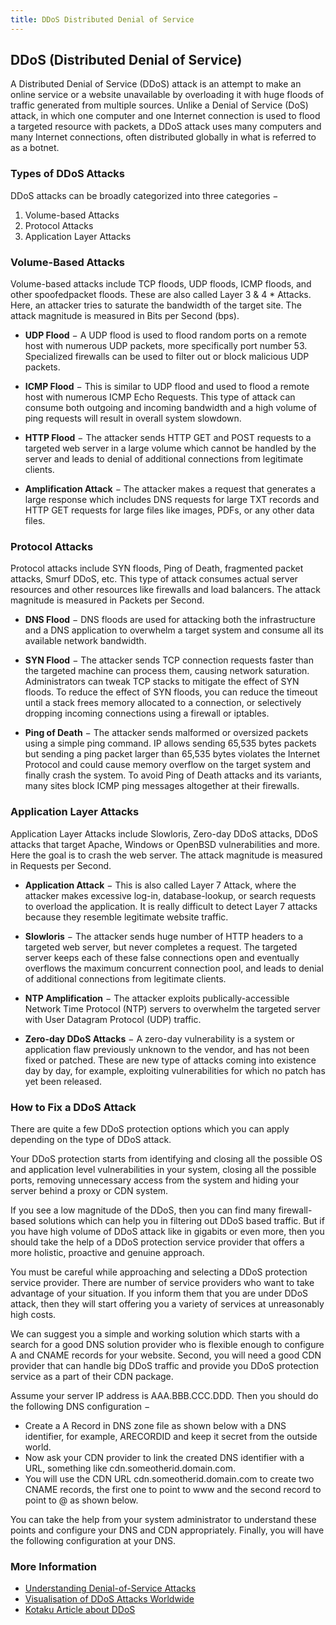 ```yaml
---
title: DDoS Distributed Denial of Service
---
```


## DDoS (Distributed Denial of Service)
A Distributed Denial of Service (DDoS) attack is an attempt to make an online service or a website unavailable by overloading it with huge floods of traffic generated from multiple sources.
Unlike a Denial of Service (DoS) attack, in which one computer and one Internet connection is used to flood a targeted resource with packets, a DDoS attack uses many computers and many Internet connections, often distributed globally in what is referred to as a botnet.

### Types of DDoS Attacks
DDoS attacks can be broadly categorized into three categories −

1. Volume-based Attacks
2. Protocol Attacks
3. Application Layer Attacks

### Volume-Based Attacks
Volume-based attacks include TCP floods, UDP floods, ICMP floods, and other spoofedpacket floods. These are also called Layer 3 & 4 * Attacks. Here, an attacker tries to saturate the bandwidth of the target site. The attack magnitude is measured in Bits per Second (bps).

* **UDP Flood** − A UDP flood is used to flood random ports on a remote host with numerous UDP packets, more specifically port number 53. Specialized firewalls can be used to filter out or block malicious UDP packets.

* **ICMP Flood** − This is similar to UDP flood and used to flood a remote host with numerous ICMP Echo Requests. This type of attack can consume both outgoing and incoming bandwidth and a high volume of ping requests will result in overall system slowdown.

* **HTTP Flood** − The attacker sends HTTP GET and POST requests to a targeted web server in a large volume which cannot be handled by the server and leads to denial of additional connections from legitimate clients.

* **Amplification Attack** − The attacker makes a request that generates a large response which includes DNS requests for large TXT records and HTTP GET requests for large files like images, PDFs, or any other data files.

### Protocol Attacks
Protocol attacks include SYN floods, Ping of Death, fragmented packet attacks, Smurf DDoS, etc. This type of attack consumes actual server resources and other resources like firewalls and load balancers. The attack magnitude is measured in Packets per Second.

* **DNS Flood** − DNS floods are used for attacking both the infrastructure and a DNS application to overwhelm a target system and consume all its available network bandwidth.

* **SYN Flood** − The attacker sends TCP connection requests faster than the targeted machine can process them, causing network saturation. Administrators can tweak TCP stacks to mitigate the effect of SYN floods. To reduce the effect of SYN floods, you can reduce the timeout until a stack frees memory allocated to a connection, or selectively dropping incoming connections using a firewall or iptables.

* **Ping of Death** − The attacker sends malformed or oversized packets using a simple ping command. IP allows sending 65,535 bytes packets but sending a ping packet larger than 65,535 bytes violates the Internet Protocol and could cause memory overflow on the target system and finally crash the system. To avoid Ping of Death attacks and its variants, many sites block ICMP ping messages altogether at their firewalls.

### Application Layer Attacks
Application Layer Attacks include Slowloris, Zero-day DDoS attacks, DDoS attacks that target Apache, Windows or OpenBSD vulnerabilities and more. Here the goal is to crash the web server. The attack magnitude is measured in Requests per Second.

* **Application Attack** − This is also called Layer 7 Attack, where the attacker makes excessive log-in, database-lookup, or search requests to overload the application. It is really difficult to detect Layer 7 attacks because they resemble legitimate website traffic.

* **Slowloris** − The attacker sends huge number of HTTP headers to a targeted web server, but never completes a request. The targeted server keeps each of these false connections open and eventually overflows the maximum concurrent connection pool, and leads to denial of additional connections from legitimate clients.

* **NTP Amplification** − The attacker exploits publically-accessible Network Time Protocol (NTP) servers to overwhelm the targeted server with User Datagram Protocol (UDP) traffic.

* **Zero-day DDoS Attacks** − A zero-day vulnerability is a system or application flaw previously unknown to the vendor, and has not been fixed or patched. These are new type of attacks coming into existence day by day, for example, exploiting vulnerabilities for which no patch has yet been released.

### How to Fix a DDoS Attack
There are quite a few DDoS protection options which you can apply depending on the type of DDoS attack.

Your DDoS protection starts from identifying and closing all the possible OS and application level vulnerabilities in your system, closing all the possible ports, removing unnecessary access from the system and hiding your server behind a proxy or CDN system.

If you see a low magnitude of the DDoS, then you can find many firewall-based solutions which can help you in filtering out DDoS based traffic. But if you have high volume of DDoS attack like in gigabits or even more, then you should take the help of a DDoS protection service provider that offers a more holistic, proactive and genuine approach.

You must be careful while approaching and selecting a DDoS protection service provider. There are number of service providers who want to take advantage of your situation. If you inform them that you are under DDoS attack, then they will start offering you a variety of services at unreasonably high costs.

We can suggest you a simple and working solution which starts with a search for a good DNS solution provider who is flexible enough to configure A and CNAME records for your website. Second, you will need a good CDN provider that can handle big DDoS traffic and provide you DDoS protection service as a part of their CDN package.

Assume your server IP address is AAA.BBB.CCC.DDD. Then you should do the following DNS configuration −

* Create a A Record in DNS zone file as shown below with a DNS identifier, for example, ARECORDID and keep it secret from the outside world.
* Now ask your CDN provider to link the created DNS identifier with a URL, something like cdn.someotherid.domain.com.
* You will use the CDN URL cdn.someotherid.domain.com to create two CNAME records, the first one to point to www and the second record to point to @ as shown below.

You can take the help from your system administrator to understand these points and configure your DNS and CDN appropriately. Finally, you will have the following configuration at your DNS.

### More Information

* [Understanding Denial-of-Service Attacks](https://www.us-cert.gov/ncas/tips/ST04-015)
* [Visualisation of DDoS Attacks Worldwide](http://www.digitalattackmap.com/#anim=1&color=0&country=ALL&list=0&time=17462&view=map "Visualisation of DDoS Attacks Worldwide")
* [Kotaku Article about DDoS](https://kotaku.com/how-ddos-attacks-work-and-why-theyre-so-hard-to-stop-1676445620)